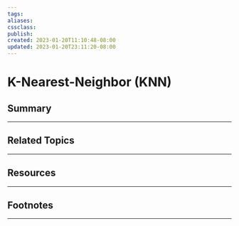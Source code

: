 ```yaml
---
tags:
aliases:
cssclass:
publish:
created: 2023-01-20T11:10:48-08:00
updated: 2023-01-20T23:11:20-08:00
---
```

# K-Nearest-Neighbor (KNN)

## Summary

---

## Related Topics

---

## Resources

---

## Footnotes

---